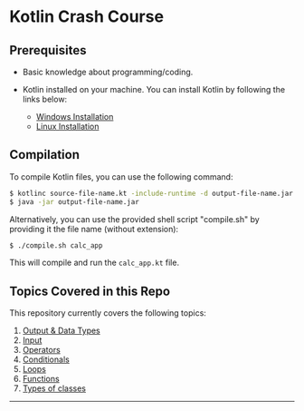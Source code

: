 

# Kotlin Crash Course

## Prerequisites

- Basic knowledge about programming/coding.
- Kotlin installed on your machine. You can install Kotlin by following the links below:

    - [Windows Installation](https://www.educba.com/install-kotlin/)
    - [Linux Installation](https://kotlinlang.org/docs/command-line.html)

## Compilation

To compile Kotlin files, you can use the following command:

```bash
$ kotlinc source-file-name.kt -include-runtime -d output-file-name.jar
$ java -jar output-file-name.jar
```

Alternatively, you can use the provided shell script "compile.sh" by providing it the file name (without extension):

```bash
$ ./compile.sh calc_app
```

This will compile and run the `calc_app.kt` file.

## Topics Covered in this Repo

This repository currently covers the following topics:

1. [Output & Data Types](output_datatypes.kt)
2. [Input](taking_input.kt)
3. [Operators](operators.kt)
4. [Conditionals](conditionals.kt)
5. [Loops](loops.kt)
6. [Functions](functions.kt)
7. [Types of classes](classes.kt)
   
---